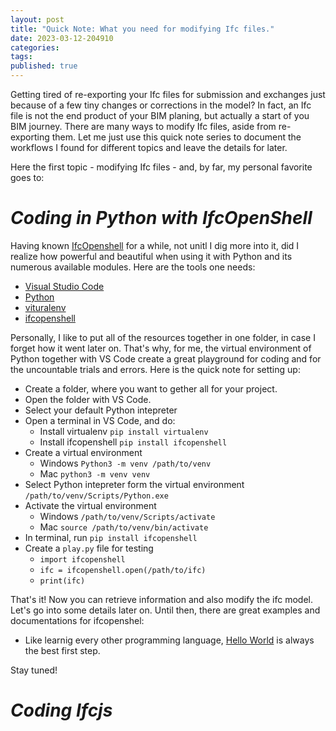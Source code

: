 ```yaml
---
layout: post
title: "Quick Note: What you need for modifying Ifc files."
date: 2023-03-12-204910 
categories: 
tags: 
published: true
---
```

<script src="/assets/signup/signup.js"></script>
<signup-component></signup-component>

Getting tired of re-exporting your Ifc files for submission and exchanges just because of a few tiny changes or corrections in the model? In fact, an Ifc file is not the end product of your BIM planing, but actually a start of you BIM journey. There are many ways to modify Ifc files, aside from re-exporting them. Let me just use this quick note series to document the workflows I found for different topics and leave the details for later.

Here the first topic - modifying Ifc files - and, by far, my personal favorite goes to:

# _Coding in **Python** with **IfcOpenShell**_
Having known [IfcOpenshell](https://ifcopenshell.org/) for a while, not unitl I dig more into it, did I realize how powerful and beautiful when using it with Python and its numerous available modules. Here are the tools one needs:

* [Visual Studio Code](https://code.visualstudio.com/)
* [Python](https://www.python.org/downloads/)
* [vituralenv](https://virtualenv.pypa.io/en/latest/)
* [ifcopenshell](https://blenderbim.org/docs-python/ifcopenshell-python.html)

Personally, I like to put all of the resources together in one folder, in case I forget how it went later on. That's why, for me, the virtual environment of Python together with VS Code create a great playground for coding and for the uncountable trials and errors. Here is the quick note for setting up:

* Create a folder, where you want to gether all for your project.
* Open the folder with VS Code.
* Select your default Python intepreter
* Open a terminal in VS Code, and do:
    - Install virtualenv `pip install virtualenv`
    - Install ifcopenshell `pip install ifcopenshell`
* Create a virtual environment
    - Windows `Python3 -m venv /path/to/venv`
    - Mac `python3 -m venv venv`
* Select Python intepreter form the virtual environment `/path/to/venv/Scripts/Python.exe`
* Activate the virtual environment
    - Windows `/path/to/venv/Scripts/activate`
    - Mac `source /path/to/venv/bin/activate`
* In terminal, run `pip install ifcopenshell`
* Create a `play.py` file for testing
    - `import ifcopenshell`
    - `ifc = ifcopenshell.open(/path/to/ifc)`
    - `print(ifc)`

That's it! Now you can retrieve information and also modify the ifc model. Let's go into some details later on. Until then, there are great examples and documentations for ifcopenshel:
* Like learnig every other programming language, [Hello World](https://blenderbim.org/docs-python/ifcopenshell-python/hello_world.html) is always the best first step.

Stay tuned!


# _Coding **Ifcjs**_

